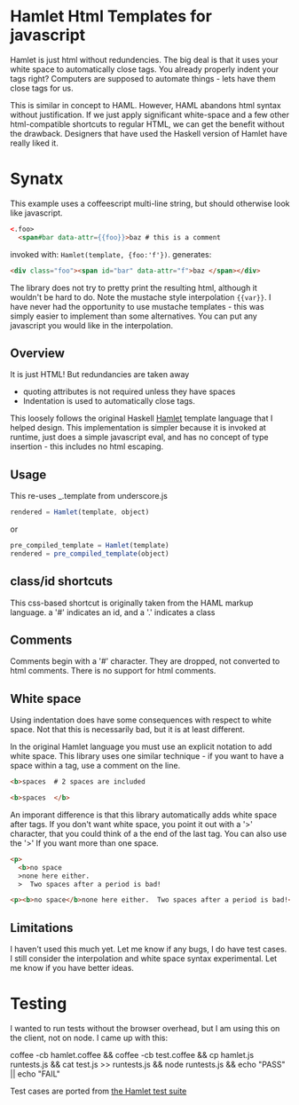 # Hamlet Html Templates for javascript

Hamlet is just html without redundencies.
The big deal is that it uses your white space to automatically close tags.
You already properly indent your tags right?
Computers are supposed to automate things - lets have them close tags for us.

This is similar in concept to HAML. However, HAML abandons html syntax without justification. If we just apply significant white-space and a few other html-compatible shortcuts to regular HTML, we can get the benefit without the drawback. Designers that have used the Haskell version of Hamlet have really liked it.

# Synatx

This example uses a coffeescript multi-line string, but should otherwise look like javascript.

``` html
<.foo>
  <span#bar data-attr={{foo}}>baz # this is a comment
```

invoked with: `Hamlet(template, {foo:'f'})`.  generates:

``` html
<div class="foo"><span id="bar" data-attr="f">baz </span></div>
```

The library does not try to pretty print the resulting html, although it wouldn't be hard to do.
Note the mustache style interpolation `{{var}}`. I have never had the opportunity to use mustache templates - this was simply easier to implement than some alternatives. You can put any javascript you would like in the interpolation.

## Overview

It is just HTML! But redundancies are taken away
* quoting attributes is not required unless they have spaces
* Indentation is used to automatically close tags.

This loosely follows the original Haskell [Hamlet](http://www.yesodweb.com/book/templates) template language that I helped design. This implementation is simpler because it is invoked at runtime, just does a simple javascript eval, and has no concept of type insertion - this includes no html escaping.

## Usage

This re-uses _.template from underscore.js

``` js
rendered = Hamlet(template, object)
```

or

``` js
pre_compiled_template = Hamlet(template)
rendered = pre_compiled_template(object)
```

## class/id shortcuts

This css-based shortcut is originally taken from the HAML markup language.
a '#' indicates an id, and a '.' indicates a class

## Comments

Comments begin with a '#' character.
They are dropped, not converted to html comments.
There is no support for html comments.

## White space

Using indentation does have some consequences with respect to white space.
Not that this is necessarily bad, but it is at least different.

In the original Hamlet language you must use an explicit notation to add white space.
This library uses one similar technique - if you want to have a space within a tag, use a comment on the line.

``` html
<b>spaces  # 2 spaces are included
```

``` html
<b>spaces  </b>
```

An imporant difference is that this library automatically adds white space after tags.
If you don't want white space, you point it out with a '>' character, that you could think of a the end of the last tag.
You can also use the '>' If you want more than one space.

``` html
<p>
  <b>no space
  >none here either.
  >  Two spaces after a period is bad!
```

``` html
<p><b>no space</b>none here either.  Two spaces after a period is bad!</p>
```

## Limitations

I haven't used this much yet. Let me know if any bugs, I do have test cases.
I still consider the interpolation and white space syntax experimental.
Let me know if you have better ideas.

# Testing

I wanted to run tests without the browser overhead, but I am using this on the client, not on node. I came up with this:

coffee -cb hamlet.coffee && coffee -cb test.coffee && cp hamlet.js runtests.js && cat test.js >> runtests.js && node runtests.js && echo "PASS" || echo "FAIL"

Test cases are ported from [the Hamlet test suite](http://github.com/yesodweb/hamlet/hamlet/test/main.hs)
